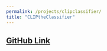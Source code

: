 ```yaml
---
permalink: /projects/clipclassifier/
title: "CLIPtheClassifier"
---
```



## [GitHub Link](https://github.com/PSRahul/camtracking)
